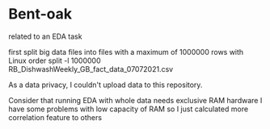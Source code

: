 # Bent-oak
related to an EDA task

first split big data files into files with a maximum of 1000000 rows with Linux order
split -l 1000000 RB_DishwashWeekly_GB_fact_data_07072021.csv

 As a data privacy, I couldn't upload data to this repository.
 
 Consider that running EDA with whole data needs exclusive RAM hardware
 I have some problems with low capacity of RAM so I just calculated more correlation feature to others

